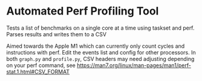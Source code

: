 # Automated Perf Profiling Tool

Tests a list of benchmarks on a single core at a time using taskset and perf. Parses results and writes them to a CSV

Aimed towards the Apple M1 which can currently only count cycles and instructions with perf. Edit the events list and config for other processors. In both `graph.py` and `profile.py`, CSV headers may need adjusting depending on your perf command, see https://man7.org/linux/man-pages/man1/perf-stat.1.html#CSV_FORMAT
